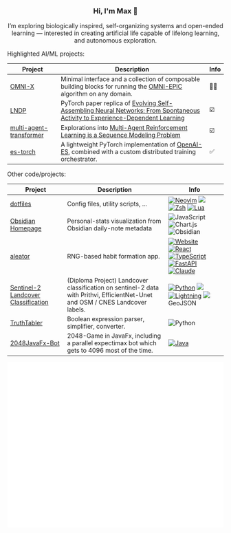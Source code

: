 <h3 align="center">Hi, I'm Max 👋</h3>
<p align="center">
  I’m exploring biologically inspired, self-organizing systems and open-ended learning — interested in creating artificial life capable of lifelong learning, and autonomous exploration.
</p>

[//]: # (TODO)
<p align="center">
<a href=""></a>
</p>


Highlighted AI/ML projects:

|Project|Description|Info|
|-|-|-|
|[OMNI-X](https://github.com/MaxWolf-01/omni-x)|Minimal interface and a collection of composable building blocks for running the [OMNI-EPIC](https://arxiv.org/abs/2405.15568) algorithm on any domain.|🚧🔜|
|[LNDP](https://github.com/MaxWolf-01/LNDP)| PyTorch paper replica of [Evolving Self-Assembling Neural Networks: From Spontaneous Activity to Experience-Dependent Learning](https://arxiv.org/abs/2406.09787)|☑️|
|[multi-agent-transformer](https://github.com/neuro-soup/multi-agent-transformer)| Explorations into [Multi-Agent Reinforcement Learning is a Sequence Modeling Problem](https://arxiv.org/abs/2205.14953)|☑️|
|[es-torch](https://github.com/neuro-soup/es-torch)| A lightweight PyTorch implementation of [OpenAI-ES](https://arxiv.org/abs/1703.03864), combined with a custom distributed training orchestrator. |✅|

Other code/projects:

|Project|Description|Info|
|-|-|-|
|[dotfiles](https://github.com/MaxWolf-01/dotfiles)|Config files, utility scripts, ...|[![Neovim](https://img.shields.io/badge/Neovim-57A143?logo=neovim&logoColor=fff)](#) ![](https://img.shields.io/badge/Shell-4EAA25?&style=plastic&logo=gnu-bash&logoColor=white) [![Zsh](https://img.shields.io/badge/Zsh-F15A24?logo=zsh&logoColor=fff)](#) [![Lua](https://img.shields.io/badge/Lua-%232C2D72.svg?logo=lua&logoColor=white)](#) |
|[Obsidian Homepage](https://gist.github.com/MaxWolf-01/6ecd0ef197fc239bca818a4266f0cb17)|Personal-stats visualization from Obsidian daily-note metadata|![JavaScript](https://img.shields.io/badge/JavaScript-F7DF1E?logo=javascript&logoColor=000) ![Chart.js](https://img.shields.io/badge/Chart.js-FF6384?logo=chartdotjs&logoColor=fff) ![Obsidian](https://img.shields.io/badge/Obsidian-%23483699.svg?&logo=obsidian&logoColor=white)|
|[aleator](https://github.com/MaxWolf-01/aleator)|RNG-based habit formation app. | [![Website](https://img.shields.io/badge/aleatoric.agency-4A5568?style=flat&logo=firefox&logoColor=white)](https://aleatoric.agency) [![React](https://img.shields.io/badge/React-20232A?logo=react&logoColor=61DAFB)](#) [![TypeScript](https://img.shields.io/badge/TypeScript-007ACC?logo=typescript&logoColor=white)](#) [![FastAPI](https://img.shields.io/badge/FastAPI-005571?logo=fastapi)](#) [![Claude](https://img.shields.io/badge/Claude-D97757?logo=claude&logoColor=fff)](#)|
|[Sentinel-2 Landcover Classification](https://github.com/MaxWolf-01/sentinel2-landcover-classification)|(Diploma Project) Landcover classification on sentinel-2 data with Prithvi, EfficientNet-Unet and OSM / CNES Landcover labels.|[![Python](https://img.shields.io/badge/Python-3776AB?logo=python&logoColor=fff)](#) ![](https://img.shields.io/badge/PyTorch-black?logo=PyTorch) [![Lightning](https://img.shields.io/badge/-Lightning-792ee5?logo=pytorchlightning&logoColor=white)](https://lightning.ai) ![](https://img.shields.io/badge/-Pandas-333333?style=flat&logo=pandas)  GeoJSON |
|[TruthTabler](https://github.com/MaxWolf-01/TruthTabler)|Boolean expression parser, simplifier, converter.|![Python](https://img.shields.io/badge/Python-3776AB?logo=python&logoColor=fff)|
|[2048JavaFx-Bot](https://github.com/MaxWolf-01/2048JavaFx-Bot)|2048-Game in JavaFx, including a parallel expectimax bot which gets to 4096 most of the time.|[![Java](https://img.shields.io/badge/Java-%23ED8B00.svg?logo=openjdk&logoColor=white)](#)|

<div align="center">
  <img src="/github-metrics.svg" alt="Metrics">
</div>

